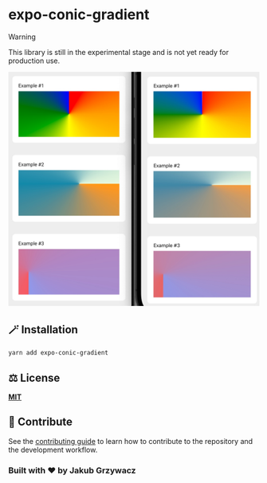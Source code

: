 # expo-conic-gradient

> [!WARNING]  
> This library is still in the experimental stage and is not yet ready for production use.

![Cover image](example/assets/example.jpeg)

## 🪄 Installation

```sh
yarn add expo-conic-gradient
```

<!-- ## 📖 Usage


## 🛠️ Troubleshooting -->


## ⚖️ License

**[MIT](/LICENSE)**

## 📝 Contribute

See the [contributing guide](CONTRIBUTING.md) to learn how to contribute to the repository and the development workflow.


### Built with ♥️ by Jakub Grzywacz
